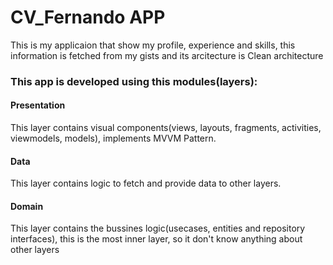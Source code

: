 # CV_Fernando APP

This is my applicaion that show my profile, experience and skills, this information is fetched from my gists and its arcitecture is Clean architecture

### This app is developed using this modules(layers):

#### Presentation

This layer contains visual components(views, layouts, fragments, activities, viewmodels, models), implements MVVM Pattern.

#### Data

This layer contains logic to fetch and provide data to other layers.  

#### Domain

This layer contains the bussines logic(usecases, entities and repository interfaces), this is the most inner layer, so it don't know anything about other layers
